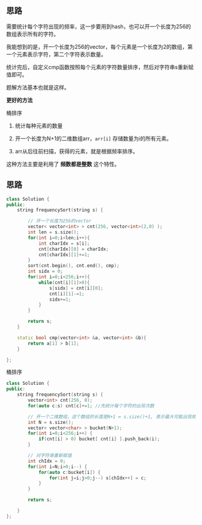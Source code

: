 ## 思路

需要统计每个字符出现的频率，这一步要用到hash，也可以开一个长度为256的数组表示所有的字符。

我能想到的是，开一个长度为256的vector，每个元素是一个长度为2的数组，第一个元素表示字符，第二个字符表示数量。

统计完后，自定义cmp函数按照每个元素的字符数量排序，然后对字符串s重新赋值即可。

题解方法基本也就是这样。

**更好的方法**

桶排序

1) 统计每种元素的数量

2) 开一个长度为N+1的二维数组arr，`arr[i]` 存储数量为i的所有元素。

3) arr从后往前扫描，获得的元素，就是根据频率排序。

这种方法主要是利用了 **频数都是整数** 这个特性。



## 思路

```c++
class Solution {
public:
    string frequencySort(string s) {

        // 开一个长度为256的vector
        vector< vector<int> > cnt(256, vector<int>(2,0) );
        int len = s.size();
        for(int i=0;i<len;i++){
            int charIdx = s[i];
            cnt[charIdx][0] = charIdx; 
            cnt[charIdx][1]+=1;
        }
        sort(cnt.begin(), cnt.end(), cmp);
        int sidx = 0;
        for(int i=0;i<256;i++){
            while(cnt[i][1]>0){
                s[sidx] = cnt[i][0];
                cnt[i][1]-=1;
                sidx+=1;
            }
        }

        return s;
    }

    static bool cmp(vector<int> &a, vector<int> &b){
        return a[1] > b[1];
    }

};
```



桶排序

```c++
class Solution {
public:
    string frequencySort(string s) {
        vector<int> cnt(256, 0);
        for(auto c:s) cnt[c]+=1; //先统计每个字符的出现次数

        // 开一个二维数组，这个数组的长度是N+1 = s.size()+1, 表示最大可能出现频数为N的字符(下标为N)
        int N = s.size();
        vector< vector<char> > bucket(N+1);
        for(int i=0;i<256;i++) {
            if(cnt[i] > 0) bucket[ cnt[i] ].push_back(i);
        }

        // 对字符串重新赋值
        int chIdx = 0;
        for(int i=N;i>0;i--) {
            for(auto c:bucket[i]) {
                for(int j=i;j>0;j--) s[chIdx++] = c;
            }
        }

        return s;

    }
};
```

